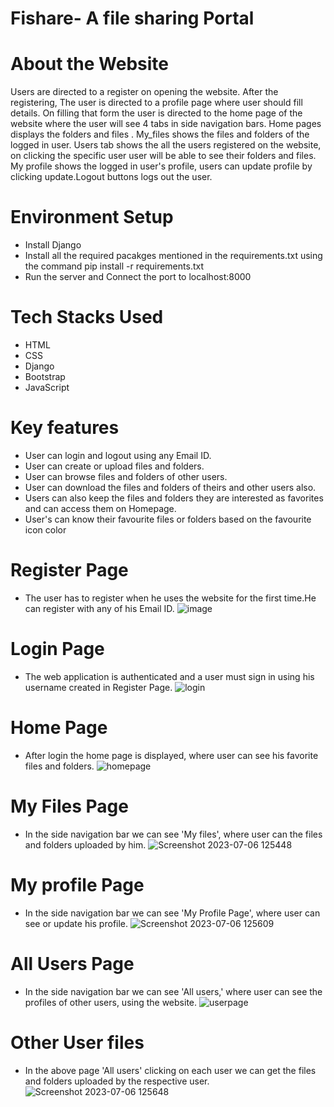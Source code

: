 # Fishare- A file sharing Portal

# About the Website 

Users are directed to a register on opening the website. After the registering, The user is directed to a profile page where user should fill details. On filling that form the user is directed to the home page of the website where the user will see 4 tabs in side navigation bars. Home pages displays the folders and files . My_files shows the files and folders of the logged in user. Users tab shows the all the users registered on the website, on clicking the specific user user will be able to see their folders and files. My profile shows the logged in user's profile, users can update profile by clicking update.Logout buttons logs out the user.

# Environment Setup

*  Install Django
*  Install all the required pacakges mentioned in the requirements.txt using the command pip install -r requirements.txt
*  Run the server and Connect the port to localhost:8000

# Tech Stacks Used

*  HTML
*  CSS
*  Django
*  Bootstrap
* JavaScript

# Key features

* User can login and logout using any Email ID.
* User can create or upload files and folders.
* User can browse files and folders of other users.
* User can download the files and folders of theirs and other users also.
* Users can also keep the files and folders they are interested as favorites and can access them on Homepage.
* User's can know their favourite files or folders based on the favourite icon color

# Register Page
* The user has to register when he uses the website for the first time.He can register with any of his Email ID.
![image](https://github.com/mynknight/CSEA_Project/assets/109480688/c510353e-c423-4bf0-8e64-4ea7516fd73b)


# Login Page
* The web application is authenticated and a user must sign in using his username created in Register Page.
![login](https://github.com/mynknight/CSEA_Project/assets/109480688/be5b8825-88c2-4a5d-be35-9e163525f329)


# Home Page
* After login the home page is displayed, where user can see his favorite files and folders.
![homepage](https://github.com/mynknight/CSEA_Project/assets/109480688/6f63ea0e-9884-4ed9-98f6-753a8d8f9be1)


# My Files Page
* In the side navigation bar we can see 'My files', where user can the files and folders uploaded by him.
![Screenshot 2023-07-06 125448](https://github.com/mynknight/CSEA_Project/assets/109480688/c6d161b6-68b7-42e1-adc6-bc7b7e7e501d)


# My profile Page
* In the side navigation bar we can see 'My Profile Page', where user can see or update his profile.
![Screenshot 2023-07-06 125609](https://github.com/mynknight/CSEA_Project/assets/109480688/66122df5-c887-4fe5-81d9-1b7317e0f4b7)


# All Users Page
* In the side navigation bar we can see 'All users,' where user can see the profiles of other users, using the website.
![userpage](https://github.com/mynknight/CSEA_Project/assets/109480688/313289e0-0e61-4d86-925b-9d45a6c1ad40)

# Other User files
* In the above page 'All users' clicking on each user we can get the files and folders uploaded by the respective user.
![Screenshot 2023-07-06 125648](https://github.com/mynknight/CSEA_Project/assets/109480688/67f17eb9-8a41-43d8-958a-1bd97ac1a795)
